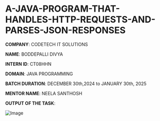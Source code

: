 # A-JAVA-PROGRAM-THAT-HANDLES-HTTP-REQUESTS-AND-PARSES-JSON-RESPONSES

**COMPANY**: CODETECH IT SOLUTIONS

**NAME**: BODDEPALLI DIVYA

**INTERN ID**: CT08HHN

**DOMAIN**: JAVA PROGRAMMING

**BATCH DURATION**: DECEMBER 30th,2024 to JANUARY 30th, 2025

**MENTOR NAME**: NEELA SANTHOSH

**OUTPUT OF THE TASK**:

![Image](https://github.com/user-attachments/assets/b9afdb03-82ec-4d8d-9a6a-70a6e7879b7c)
